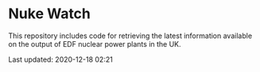 # Nuke Watch

This repository includes code for retrieving the latest information available on the output of EDF nuclear power plants in the UK.

Last updated: 2020-12-18 02:21